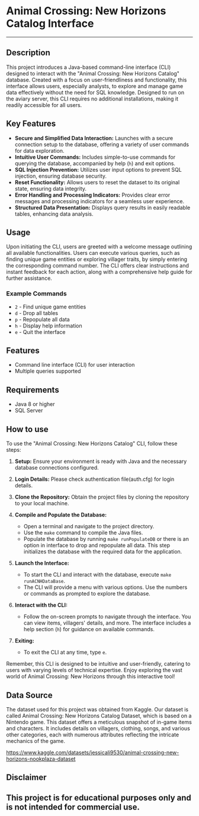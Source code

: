 
# Animal Crossing: New Horizons Catalog Interface

---

## Description

This project introduces a Java-based command-line interface (CLI) designed to interact with the "Animal Crossing: New Horizons Catalog" database. Created with a focus on user-friendliness and functionality, this interface allows users, especially analysts, to explore and manage game data effectively without the need for SQL knowledge. Designed to run on the aviary server, this CLI requires no additional installations, making it readily accessible for all users.

## Key Features

- **Secure and Simplified Data Interaction:** Launches with a secure connection setup to the database, offering a variety of user commands for data exploration.
- **Intuitive User Commands:** Includes simple-to-use commands for querying the database, accompanied by help (`h`) and exit options.
- **SQL Injection Prevention:** Utilizes user input options to prevent SQL injection, ensuring database security.
- **Reset Functionality:** Allows users to reset the dataset to its original state, ensuring data integrity.
- **Error Handling and Processing Indicators:** Provides clear error messages and processing indicators for a seamless user experience.
- **Structured Data Presentation:** Displays query results in easily readable tables, enhancing data analysis.

## Usage

Upon initiating the CLI, users are greeted with a welcome message outlining all available functionalities. Users can execute various queries, such as finding unique game entities or exploring villager traits, by simply entering the corresponding command number. The CLI offers clear instructions and instant feedback for each action, along with a comprehensive help guide for further assistance.

### Example Commands

- `2` - Find unique game entities
- `d` - Drop all tables
- `p` - Repopulate all data
- `h` - Display help information
- `e` - Quit the interface

## Features

- Command line interface (CLI) for user interaction
- Multiple queries supported

## Requirements

- Java 8 or higher
- SQL Server

## How to use

To use the "Animal Crossing: New Horizons Catalog" CLI, follow these steps:

1. **Setup:** Ensure your environment is ready with Java and the necessary database connections configured.
2. **Login Details:** Please check authentication file(auth.cfg) for login details.
3. **Clone the Repository:** Obtain the project files by cloning the repository to your local machine.

4. **Compile and Populate the Database:**

   - Open a terminal and navigate to the project directory.
   - Use the `make` command to compile the Java files.
   - Populate the database by running `make runPopulateDB` or there is an option in interface to drop and repopulate all data. This step initializes the database with the required data for the application.

5. **Launch the Interface:**

   - To start the CLI and interact with the database, execute `make runACNHDataBase`.
   - The CLI will provide a menu with various options. Use the numbers or commands as prompted to explore the database.

6. **Interact with the CLI:**

   - Follow the on-screen prompts to navigate through the interface. You can view items, villagers' details, and more. The interface includes a help section (`h`) for guidance on available commands.

7. **Exiting:**
   - To exit the CLI at any time, type `e`.

Remember, this CLI is designed to be intuitive and user-friendly, catering to users with varying levels of technical expertise. Enjoy exploring the vast world of Animal Crossing: New Horizons through this interactive tool!

## Data Source

The dataset used for this project was obtained from Kaggle. Our dataset is called Animal Crossing: New Horizons Catalog Dataset, which is based on a Nintendo game. This dataset offers a meticulous snapshot of in-game items and characters. It includes details on villagers, clothing, songs, and various other categories, each with numerous attributes reflecting the intricate mechanics of the game.

https://www.kaggle.com/datasets/jessicali9530/animal-crossing-new-horizons-nookplaza-dataset

## Disclaimer

## This project is for educational purposes only and is not intended for commercial use.
